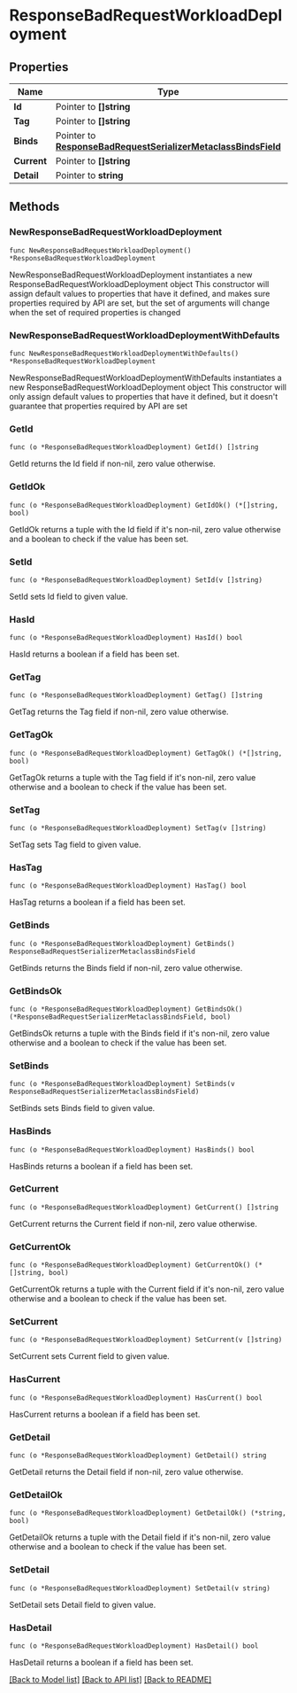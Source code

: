 # ResponseBadRequestWorkloadDeployment

## Properties

Name | Type | Description | Notes
------------ | ------------- | ------------- | -------------
**Id** | Pointer to **[]string** |  | [optional] 
**Tag** | Pointer to **[]string** |  | [optional] 
**Binds** | Pointer to [**ResponseBadRequestSerializerMetaclassBindsField**](ResponseBadRequestSerializerMetaclassBindsField.md) |  | [optional] 
**Current** | Pointer to **[]string** |  | [optional] 
**Detail** | Pointer to **string** |  | [optional] 

## Methods

### NewResponseBadRequestWorkloadDeployment

`func NewResponseBadRequestWorkloadDeployment() *ResponseBadRequestWorkloadDeployment`

NewResponseBadRequestWorkloadDeployment instantiates a new ResponseBadRequestWorkloadDeployment object
This constructor will assign default values to properties that have it defined,
and makes sure properties required by API are set, but the set of arguments
will change when the set of required properties is changed

### NewResponseBadRequestWorkloadDeploymentWithDefaults

`func NewResponseBadRequestWorkloadDeploymentWithDefaults() *ResponseBadRequestWorkloadDeployment`

NewResponseBadRequestWorkloadDeploymentWithDefaults instantiates a new ResponseBadRequestWorkloadDeployment object
This constructor will only assign default values to properties that have it defined,
but it doesn't guarantee that properties required by API are set

### GetId

`func (o *ResponseBadRequestWorkloadDeployment) GetId() []string`

GetId returns the Id field if non-nil, zero value otherwise.

### GetIdOk

`func (o *ResponseBadRequestWorkloadDeployment) GetIdOk() (*[]string, bool)`

GetIdOk returns a tuple with the Id field if it's non-nil, zero value otherwise
and a boolean to check if the value has been set.

### SetId

`func (o *ResponseBadRequestWorkloadDeployment) SetId(v []string)`

SetId sets Id field to given value.

### HasId

`func (o *ResponseBadRequestWorkloadDeployment) HasId() bool`

HasId returns a boolean if a field has been set.

### GetTag

`func (o *ResponseBadRequestWorkloadDeployment) GetTag() []string`

GetTag returns the Tag field if non-nil, zero value otherwise.

### GetTagOk

`func (o *ResponseBadRequestWorkloadDeployment) GetTagOk() (*[]string, bool)`

GetTagOk returns a tuple with the Tag field if it's non-nil, zero value otherwise
and a boolean to check if the value has been set.

### SetTag

`func (o *ResponseBadRequestWorkloadDeployment) SetTag(v []string)`

SetTag sets Tag field to given value.

### HasTag

`func (o *ResponseBadRequestWorkloadDeployment) HasTag() bool`

HasTag returns a boolean if a field has been set.

### GetBinds

`func (o *ResponseBadRequestWorkloadDeployment) GetBinds() ResponseBadRequestSerializerMetaclassBindsField`

GetBinds returns the Binds field if non-nil, zero value otherwise.

### GetBindsOk

`func (o *ResponseBadRequestWorkloadDeployment) GetBindsOk() (*ResponseBadRequestSerializerMetaclassBindsField, bool)`

GetBindsOk returns a tuple with the Binds field if it's non-nil, zero value otherwise
and a boolean to check if the value has been set.

### SetBinds

`func (o *ResponseBadRequestWorkloadDeployment) SetBinds(v ResponseBadRequestSerializerMetaclassBindsField)`

SetBinds sets Binds field to given value.

### HasBinds

`func (o *ResponseBadRequestWorkloadDeployment) HasBinds() bool`

HasBinds returns a boolean if a field has been set.

### GetCurrent

`func (o *ResponseBadRequestWorkloadDeployment) GetCurrent() []string`

GetCurrent returns the Current field if non-nil, zero value otherwise.

### GetCurrentOk

`func (o *ResponseBadRequestWorkloadDeployment) GetCurrentOk() (*[]string, bool)`

GetCurrentOk returns a tuple with the Current field if it's non-nil, zero value otherwise
and a boolean to check if the value has been set.

### SetCurrent

`func (o *ResponseBadRequestWorkloadDeployment) SetCurrent(v []string)`

SetCurrent sets Current field to given value.

### HasCurrent

`func (o *ResponseBadRequestWorkloadDeployment) HasCurrent() bool`

HasCurrent returns a boolean if a field has been set.

### GetDetail

`func (o *ResponseBadRequestWorkloadDeployment) GetDetail() string`

GetDetail returns the Detail field if non-nil, zero value otherwise.

### GetDetailOk

`func (o *ResponseBadRequestWorkloadDeployment) GetDetailOk() (*string, bool)`

GetDetailOk returns a tuple with the Detail field if it's non-nil, zero value otherwise
and a boolean to check if the value has been set.

### SetDetail

`func (o *ResponseBadRequestWorkloadDeployment) SetDetail(v string)`

SetDetail sets Detail field to given value.

### HasDetail

`func (o *ResponseBadRequestWorkloadDeployment) HasDetail() bool`

HasDetail returns a boolean if a field has been set.


[[Back to Model list]](../README.md#documentation-for-models) [[Back to API list]](../README.md#documentation-for-api-endpoints) [[Back to README]](../README.md)


